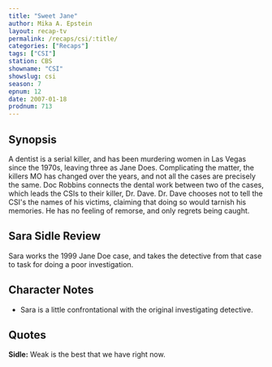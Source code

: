 ```yaml
---
title: "Sweet Jane"
author: Mika A. Epstein
layout: recap-tv
permalink: /recaps/csi/:title/
categories: ["Recaps"]
tags: ["CSI"]
station: CBS
showname: "CSI"
showslug: csi
season: 7
epnum: 12
date: 2007-01-18
prodnum: 713  
---
```


## Synopsis

A dentist is a serial killer, and has been murdering women in Las Vegas since the 1970s, leaving three as Jane Does. Complicating the matter, the killers MO has changed over the years, and not all the cases are precisely the same. Doc Robbins connects the dental work between two of the cases, which leads the CSIs to their killer, Dr. Dave. Dr. Dave chooses not to tell the CSI's the names of his victims, claiming that doing so would tarnish his memories. He has no feeling of remorse, and only regrets being caught.

## Sara Sidle Review

Sara works the 1999 Jane Doe case, and takes the detective from that case to task for doing a poor investigation.

## Character Notes

* Sara is a little confrontational with the original investigating detective.

## Quotes

**Sidle:** Weak is the best that we have right now.

